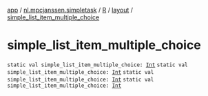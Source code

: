 [app](../../../index.md) / [nl.mpcjanssen.simpletask](../../index.md) / [R](../index.md) / [layout](index.md) / [simple_list_item_multiple_choice](.)

# simple_list_item_multiple_choice

`static val simple_list_item_multiple_choice: `[`Int`](https://kotlinlang.org/api/latest/jvm/stdlib/kotlin/-int/index.html)
`static val simple_list_item_multiple_choice: `[`Int`](https://kotlinlang.org/api/latest/jvm/stdlib/kotlin/-int/index.html)
`static val simple_list_item_multiple_choice: `[`Int`](https://kotlinlang.org/api/latest/jvm/stdlib/kotlin/-int/index.html)
`static val simple_list_item_multiple_choice: `[`Int`](https://kotlinlang.org/api/latest/jvm/stdlib/kotlin/-int/index.html)